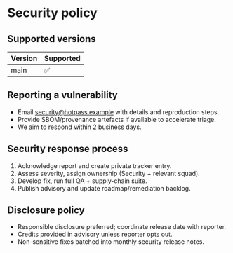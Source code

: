 # Security policy

## Supported versions

| Version | Supported |
| ------- | --------- |
| main    | ✅        |

## Reporting a vulnerability

- Email [security@hotpass.example](mailto:security@hotpass.example) with details and reproduction steps.
- Provide SBOM/provenance artefacts if available to accelerate triage.
- We aim to respond within 2 business days.

## Security response process

1. Acknowledge report and create private tracker entry.
2. Assess severity, assign ownership (Security + relevant squad).
3. Develop fix, run full QA + supply-chain suite.
4. Publish advisory and update roadmap/remediation backlog.

## Disclosure policy

- Responsible disclosure preferred; coordinate release date with reporter.
- Credits provided in advisory unless reporter opts out.
- Non-sensitive fixes batched into monthly security release notes.
